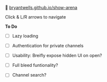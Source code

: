 🔗 [bryantwells.github.io/show-arena](https://bryantwells.github.io/show-arena)

Click & L/R arrows to navigate

**To Do**

* [ ] Lazy loading
* [ ] Authentication for private channels  
* [ ] Usability: Breifly expose hidden UI on open?  
* [ ] Full bleed funtionality?  
* [ ] Channel search?  



